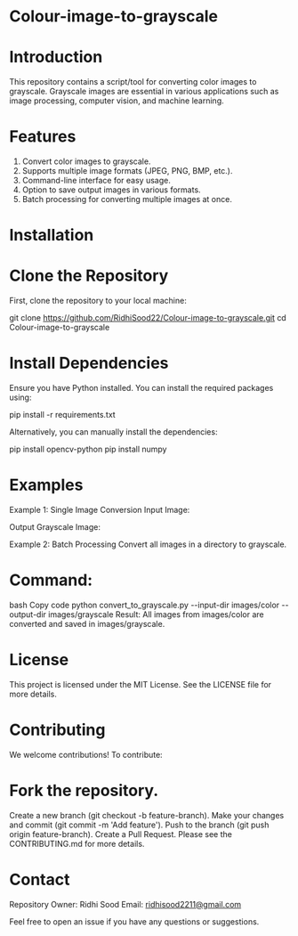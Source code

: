 # Colour-image-to-grayscale

# Introduction
This repository contains a script/tool for converting color images to grayscale. Grayscale images are essential in various applications such as image processing, computer vision, and machine learning.

# Features
1. Convert color images to grayscale.
2. Supports multiple image formats (JPEG, PNG, BMP, etc.).
3. Command-line interface for easy usage.
4. Option to save output images in various formats.
5. Batch processing for converting multiple images at once.

# Installation
# Clone the Repository
First, clone the repository to your local machine:

git clone https://github.com/RidhiSood22/Colour-image-to-grayscale.git
cd Colour-image-to-grayscale

# Install Dependencies
Ensure you have Python installed. You can install the required packages using:

pip install -r requirements.txt
 
Alternatively, you can manually install the dependencies:

pip install opencv-python
pip install numpy

# Examples
Example 1: Single Image Conversion
Input Image:

Output Grayscale Image:

Example 2: Batch Processing
Convert all images in a directory to grayscale.

# Command:
bash
Copy code
python convert_to_grayscale.py --input-dir images/color --output-dir images/grayscale
Result:
All images from images/color are converted and saved in images/grayscale.

# License
This project is licensed under the MIT License. See the LICENSE file for more details.

# Contributing
We welcome contributions! To contribute:

# Fork the repository.
Create a new branch (git checkout -b feature-branch).
Make your changes and commit (git commit -m 'Add feature').
Push to the branch (git push origin feature-branch).
Create a Pull Request.
Please see the CONTRIBUTING.md for more details.

# Contact
Repository Owner: Ridhi Sood
Email: ridhisood2211@gmail.com

Feel free to open an issue if you have any questions or suggestions.




